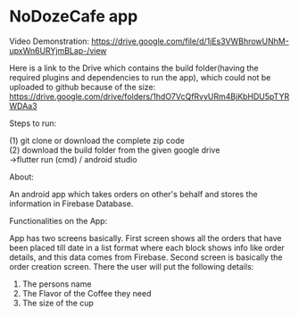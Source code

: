 # NoDozeCafe app

Video Demonstration:
https://drive.google.com/file/d/1jEs3VWBhrowUNhM-upxWn6URYjmBLap-/view

Here is a link to the Drive which contains the build folder(having the required plugins and dependencies to run the app), which could not be uploaded to github because of the size:
https://drive.google.com/drive/folders/1hdO7VcQfRvyURm4BjKbHDU5pTYRWDAa3

Steps to run:

(1) git clone or download the complete zip code                                                                                           
(2) download the build folder from the given google drive                                                                                 
->flutter run (cmd) / android studio 



About:

An android app which takes orders on other's behalf and stores the information in Firebase Database.

Functionalities on the App:

App has two screens basically.
First screen shows all the orders that have been placed till date in a list format where each block shows info like order details, and this
data comes from Firebase.
Second screen is basically the order creation screen. There the user will put the following
details:
1. The persons name
2. The Flavor of the Coffee they need
3. The size of the cup

